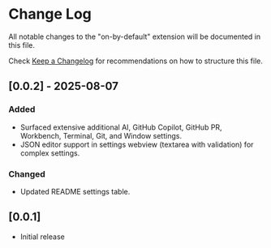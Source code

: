 # Change Log

All notable changes to the "on-by-default" extension will be documented in this file.

Check [Keep a Changelog](http://keepachangelog.com/) for recommendations on how to structure this file.

## [0.0.2] - 2025-08-07
### Added
- Surfaced extensive additional AI, GitHub Copilot, GitHub PR, Workbench, Terminal, Git, and Window settings.
- JSON editor support in settings webview (textarea with validation) for complex settings.
### Changed
- Updated README settings table.

## [0.0.1]
- Initial release